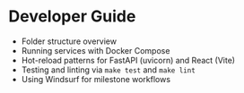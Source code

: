 # Developer Guide

- Folder structure overview
- Running services with Docker Compose
- Hot-reload patterns for FastAPI (uvicorn) and React (Vite)
- Testing and linting via `make test` and `make lint`
- Using Windsurf for milestone workflows
